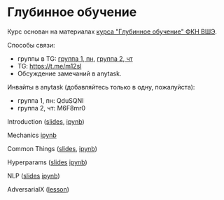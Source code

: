 # Глубинное обучение

Курс основан на материалах [курса "Глубинное обучение" ФКН ВШЭ](https://github.com/aosokin/dl_cshse_ami/tree/master/2018-spring).

Способы связи:
- группы в TG: [группа 1, пн](https://t.me/joinchat/BkJoCFXdMANWDg3A5_SxpQ), [группа 2, чт](https://t.me/joinchat/BkJoCEeANJcCbMXgdYI5fg)
- TG: https://t.me/m12sl
- Обсуждение замечаний в anytask.

Инвайты в anytask (добавляйтесь только в одну, пожалуйста):
- группа 1, пн: QduSQNI
- группа 2, чт: M6F8mr0


Introduction ([slides](https://docs.google.com/presentation/d/1hbG7EUQ0KdCc2BKVBgNd0WCODNrkbPUEcCkDExMjSvo/edit?usp=sharing), [ipynb](https://github.com/m12sl/dl-hse-2020/blob/master/01-introduction/numpy%20neural%20networks%20from%20scratch.ipynb))

Mechanics [ipynb](https://github.com/m12sl/dl-hse-2020/blob/master/02-mechanics/pytorch%20train%20loop.ipynb)


Common Things ([slides](https://docs.google.com/presentation/d/1Pn_yQ_4LGRooyIMb7-BcAcU9K7h7c9smhGUaSF-bNPY/edit?usp=sharing), [ipynb](https://github.com/m12sl/dl-hse-2020/blob/master/03-common-things/vanishing%20gradients%20and%20cnn.ipynb))


Hyperparams ([slides](https://docs.google.com/presentation/d/1PWPQwKSWG_e3lL4s0hwWQv2-nVZOszFMu7diW3UAit8/edit?usp=sharing) [ipynb](https://github.com/m12sl/dl-hse-2020/blob/master/04-hyperparams/optimization.ipynb))


NLP ([slides](https://docs.google.com/presentation/d/1NG6Lp8DHtcYvw2rFwFowyBxT501ZlIbDW0Xd_j7O_q4/edit?usp=sharing) [ipynb](https://github.com/m12sl/dl-hse-2020/blob/master/05-nlp-part1/NMT.ipynb))

AdversarialX ([lesson](https://github.com/m12sl/dl-hse-2020/blob/master/06-adversarialx/adversarialx.ipynb))
